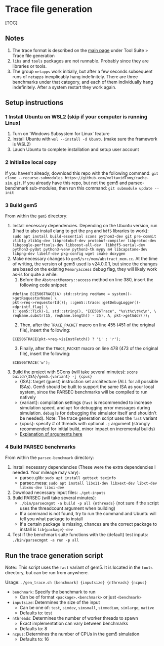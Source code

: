 # Trace file generation

[TOC]

## Notes

1. The trace format is described on the [main page](index.html) under Tool Suite > Trace file generation
2. `libs` and `tools` packages are not runnable. Probably since they are libraries or tools.
3. The group `netapps` work initially, but after a few seconds subsequent runs of `netapps` inexplicably hang indefinitely. There are three benchmarks under that category, and each of them individually hang indefinitely. After a system restart they work again.

## Setup instructions

### 1 Install Ubuntu on WSL2 (skip if your computer is running Linux)

1. Turn on 'Windows Subsystem for Linux' feature
2. Install Ubuntu with `wsl --install -d Ubuntu` (make sure the framework is WSL2)
3. Lauch Ubuntu to complete installation and setup user account

### 2 Initialize local copy

If you haven't already, download this repo with the following command: `git clone --recurse-submodules https://github.com/voltavidTony/cache-sim.git`. If you already have this repo, but not the gem5 and parsec-benchmark sub-modules, then run this command: `git submodule update --init`

### 3 Build gem5

From within the `gem5` directory:

1. Install necessary dependencies. Depending on the Ubuntu version, run (I had to also install clang to get the `png` and `hdf5` libraries to work):<br>`sudo apt install build-essential scons python3-dev git pre-commit zlib1g zlib1g-dev libprotobuf-dev protobuf-compiler libprotoc-dev libgoogle-perftools-dev libboost-all-dev  libhdf5-serial-dev python3-pydot python3-venv python3-tk mypy m4 libcapstone-dev libpng-dev libelf-dev pkg-config wget cmake doxygen`
2. Make necessary changes to `gem5/src/mem/abstract_mem.cc`. At the time of writing, the version of gem5 used is v24.0.0.1, but since the changes are based on the existing `Memoryaccess` debug flag, they will likely work as-is for quite a while:
   1. Before the `AbstractMemory::access` method on line 380, insert the following code snippet:
   ```
   #define ECE506TRACE(A) std::string reqName = system()->getRequestorName( \
   pkt->req->requestorId()); ::gem5::trace::getDebugLogger()->dprintf_flag( \
   (::gem5::Tick)-1, std::string(), "ECE506Trace", "%s\t%c\t%x\n", \
   reqName.substr(15, reqName.length() - 25), A, pkt->getAddr());
   ```
   2. Then, after the `TRACE_PACKET` macro on line 455 (451 of the original file), insert the following:
   ```
   ECE506TRACE(pkt->req->isInstFetch() ? 'i' : 'r');
   ```
   3. Finally, after the `TRACE_PACKET` macro on line 478 (473 of the original file), insert the following:
   ```
   ECE506TRACE('w');
   ```
3. Build the project with SCons (will take several minutes): `scons build/{ISA}/gem5.{variant} -j {cpus}`
   - {ISA}: target (guest) instruction set architecture (ALL for all possible ISAs). Gem5 should be built to support the same ISA as your local system, since the PARSEC benchmarks will be compiled to run natively
   - {variant}: compilation settings (`fast` is recommended to increase simulation speed, and `opt` for debugging error messages during simulation. `debug` is for debugging the simulator itself and shouldn't be needed). Note: The trace generation script uses the `fast` variant
   - {cpus}: specify # of threads with optional `-j` argument (strongly recommended for initial build, minor impact on incremental builds)
   - [Explanation of arguments here](https://www.gem5.org/documentation/general_docs/building#building-with-scons)

### 4 Build PARSEC benchmarks

From within the `parsec-benchmark` directory:

1. Install necessary dependencies (These were the extra dependencies I needed. Your mileage may vary):
   - parsec.glib: `sudo apt install gettext texinfo`
   - parsec.mesa: `sudo apt install libx11-dev libxext-dev libxt-dev libxmu-dev libxi-dev`
2. Download necessary input files: `./get-inputs`
3. Build PARSEC (will take several minutes):
   - `./bin/parsecmgmt -a build -p all {nthreads}` (not sure if the script uses the threadcount argument when building)
   - If a command is not found, try to run the command and Ubuntu will tell you what package to install
   - If a certain package is missing, chances are the correct package to install is `lib{package}-dev`
4. Test if the benchmark suite functions with the (default) test inputs: `./bin/parsecmgmt -a run -p all`

## Run the trace generation script

Note:: This script uses the `fast` variant of gem5. It is located in the `tools` directory, but can be run from anywhere.

Usage: `./gen_trace.sh [benchmark] {inputsize} {nthreads} {ncpus}`
- `benchmark`: Specify the benchmark to run
  - Can be of format `<package>.<benchmark>` or just `<benchmark>`
- `inputsize`: Determines the size of the input
  - Can be one of: `test`, `simdev`, `simsmall`, `simmedium`, `simlarge`, `native`
  - Defaults to: test
- `nthreads`: Determines the number of worker threads to spawn
  - Exact implementation can vary between benchmarks
  - Defaults to: 8
- `ncpus`: Determines the number of CPUs in the gem5 simulation
  - Defaults to: 16
